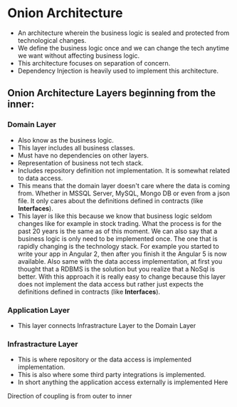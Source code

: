 # Onion Architecture

* An architecture wherein the business logic is sealed and protected from technological changes. 
* We define the business logic once and we can change the tech anytime we want without affecting business logic.
* This architecture focuses on separation of concern.
* Dependency Injection is heavily used to implement this architecture.

## Onion Architecture Layers beginning from the inner:

### Domain Layer
* Also know as the business logic.
* This layer includes all business classes.
* Must have no dependencies on other layers.
* Representation of business not tech stack. 
* Includes repository definition not implementation. It is somewhat related to data access. 
* This means that the domain layer doesn't care where the data is coming from. Whether in MSSQL Server, MySQL, Mongo DB or even from a json file. 
It only cares about the definitions defined in contracts (like __**Interfaces**__).
* This layer is like this because we know that business logic seldom changes like for example in stock trading. What the process is for the past 20 years is the same as of this moment. 
We can also say that a business logic is only need to be implemented once. The one that is rapidly changing is the technology stack. 
For example you started to write your app in Angular 2, then after you finish it the Angular 5 is now available. 
Also same with the data access implementation, at first you thought that a RDBMS is the solution but you realize that a NoSql is better.
With this approach it is really easy to change because this layer does not implement the data access but rather just expects the definitions defined in contracts (like __**Interfaces**__).

### Application Layer
* This layer connects Infrastracture Layer to the Domain Layer

### Infrastracture Layer
* This is where repository or the data access is implemented implementation.
* This is also where some third party integrations is implemented.
* In short anything the application access externally is implemented Here

Direction of coupling is from outer to inner

